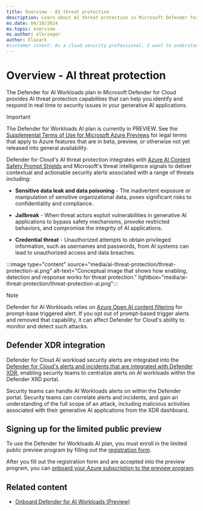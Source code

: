 ```yaml
---
title: Overview - AI threat protection
description: Learn about AI threat protection in Microsoft Defender for Cloud and how it protects your resources from AI threats.
ms.date: 04/18/2024
ms.topic: overview
ms.author: elkrieger
author: Elazark
#customer intent: As a cloud security professional, I want to understand how to secure my generative AI resources using Defender for Cloud's AI security posture management capabilities.
---
```


# Overview - AI threat protection

The Defender for AI Workloads plan in Microsoft Defender for Cloud provides AI threat protection capabilities that can help you identify and respond in real time to  security issues in your generative AI applications.

> [!IMPORTANT]
> The Defender for Workloads AI plan is currently in PREVIEW.
> See the [Supplemental Terms of Use for Microsoft Azure Previews](https://azure.microsoft.com/support/legal/preview-supplemental-terms/) for legal terms that apply to Azure features that are in beta, preview, or otherwise not yet released into general availability.

Defender for Cloud's AI threat protection integrates with [Azure AI Content Safety Prompt Shields](../ai-services/content-safety/concepts/jailbreak-detection.md) and Microsoft's threat intelligence signals to deliver contextual and actionable security alerts associated with a range of threats including:

- **Sensitive data leak and data poisoning** - The inadvertent exposure or manipulation of sensitive organizational data, poses significant risks to confidentiality and compliance.

- **Jailbreak** - When threat actors exploit vulnerabilities in generative AI applications to bypass safety mechanisms, provoke restricted behaviors, and compromise the integrity of AI applications.

- **Credential threat** - Unauthorized attempts to obtain privileged information, such as usernames and passwords, from AI systems can lead to unauthorized access and data breaches.

:::image type="content" source="media/ai-threat-protection/threat-protection-ai.png" alt-text="Conceptual image that shows how enabling, detection and response works for threat protection." lightbox="media/ai-threat-protection/threat-protection-ai.png":::

> [!NOTE]
> Defender for AI Workloads relies on [Azure Open AI content filtering](../ai-services/openai/concepts/content-filter.md) for prompt-base triggered alert. If you opt out of prompt-based trigger alerts and removed that capability, it can affect Defender for Cloud's ability to monitor and detect such attacks.

## Defender XDR integration

Defender for Cloud AI workload security alerts are integrated into the [Defender for Cloud's alerts and incidents that are integrated with Defender XDR](concept-integration-365.md), enabling security teams to centralize alerts on AI workloads within the Defender XRD portal.

Security teams can handle AI Workloads alerts on within the Defender portal. Security teams can correlate alerts and incidents, and gain an understanding of the full scope of an attack, including malicious activities associated with their generative AI applications from the XDR dashboard.

## Signing up for the limited public preview

To use the Defender for Workloads AI plan, you must enroll in the limited public preview program by filling out the [registration form](https://aka.ms/D4AI/PublicPreviewAccess).

After you fill out the registration form and are accepted into the preview program, you can [onboard your Azure subscription to the preview program](ai-onboarding.md#enable-the-defender-for-ai-workloads-plan).

## Related content

- [Onboard Defender for AI Workloads (Preview)](ai-onboarding.md)
